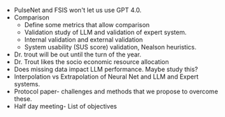 - PulseNet and FSIS won't let us use GPT 4.0.
- Comparison
	- Define some metrics that allow comparison
	- Validation study of LLM and validation of expert system.
	- Internal validation and external validation
	- System usability (SUS score) validation, Nealson heuristics.
- Dr. trout will be out until the turn of the year. 
- Dr. Trout likes the socio economic resource allocation
- Does missing data impact LLM performance. Maybe study this?
- Interpolation vs Extrapolation of Neural Net and LLM and Expert systems. 
- Protocol paper- challenges and methods that we propose to overcome these. 
- Half day meeting- List of objectives 